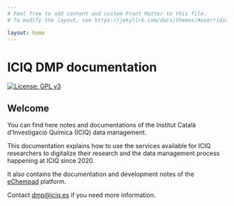 ```yaml
---
# Feel free to add content and custom Front Matter to this file.
# To modify the layout, see https://jekyllrb.com/docs/themes/#overriding-theme-defaults

layout: home
---
```


# ICIQ DMP documentation

[![License: GPL v3](https://img.shields.io/badge/License-GPLv3-blue.svg)](https://www.gnu.org/licenses/gpl-3.0)

## Welcome
You can find here notes and documentations of the Institut Català d'Investigació Química (ICIQ) data management. 

This documentation explains how to use the services available for ICIQ researchers to digitalize their research and 
the data management process happening at ICIQ since 2020.

It also contains the documentation and development notes of the [eChempad](https://github.com/AleixMT/eChempad) 
platform.

Contact [dmp@iciq.es](dmp@iciq.es) if you need more information.


